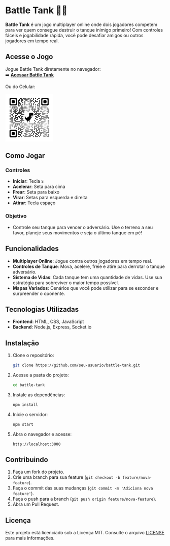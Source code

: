 # Battle Tank 🧨🚀

**Battle Tank** é um jogo multiplayer online onde dois jogadores competem para ver quem consegue destruir o tanque inimigo primeiro! Com controles fáceis e jogabilidade rápida, você pode desafiar amigos ou outros jogadores em tempo real.

## Acesse o Jogo

Jogue Battle Tank diretamente no navegador:  
➡️ **[Acessar Battle Tank](https://battle-tank.onrender.com)**

Ou do Celular:

<img src="images/qrcode_battle-tank.onrender.com.png" alt="QR Code" width="150" />

## Como Jogar

### Controles
- **Iniciar**: Tecla `S`
- **Acelerar**: Seta para cima
- **Frear**: Seta para baixo
- **Virar**: Setas para esquerda e direita
- **Atirar**: Tecla espaço

### Objetivo
- Controle seu tanque para vencer o adversário. Use o terreno a seu favor, planeje seus movimentos e seja o último tanque em pé!

## Funcionalidades

- **Multiplayer Online**: Jogue contra outros jogadores em tempo real.
- **Controles de Tanque**: Mova, acelere, freie e atire para derrotar o tanque adversário.
- **Sistema de Vidas**: Cada tanque tem uma quantidade de vidas. Use sua estratégia para sobreviver o maior tempo possível.
- **Mapas Variados**: Cenários que você pode utilizar para se esconder e surpreender o oponente.

## Tecnologias Utilizadas

- **Frontend**: HTML, CSS, JavaScript
- **Backend**: Node.js, Express, Socket.io

## Instalação

1. Clone o repositório:
   ```bash
   git clone https://github.com/seu-usuario/battle-tank.git
   ```
2. Acesse a pasta do projeto:
   ```bash
   cd battle-tank
   ```
3. Instale as dependências:
   ```bash
   npm install
   ```
4. Inicie o servidor:
   ```bash
   npm start
   ```
5. Abra o navegador e acesse:
   ```
   http://localhost:3000
   ```

## Contribuindo

1. Faça um fork do projeto.
2. Crie uma branch para sua feature (`git checkout -b feature/nova-feature`).
3. Faça o commit das suas mudanças (`git commit -m 'Adiciona nova feature'`).
4. Faça o push para a branch (`git push origin feature/nova-feature`).
5. Abra um Pull Request.

## Licença

Este projeto está licenciado sob a Licença MIT. Consulte o arquivo [LICENSE](LICENSE) para mais informações.

